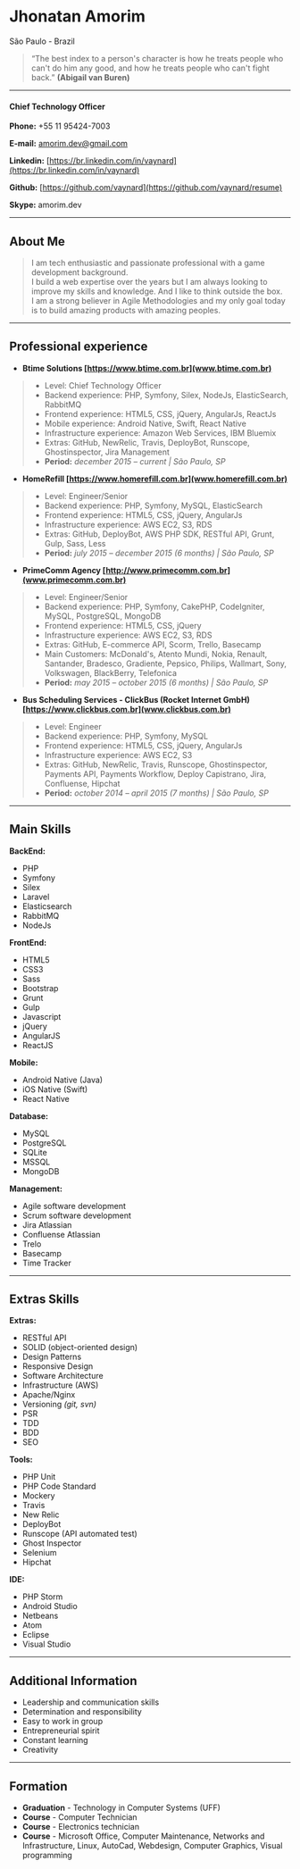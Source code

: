 # Jhonatan Amorim
São Paulo - Brazil

> “The best index to a person's character is how he treats people who can't do him any good, and how he treats people who can't fight back.” **(Abigail van Buren)**

---

#### Chief Technology Officer

**Phone:** +55 11 95424-7003

**E-mail:** amorim.dev@gmail.com

**Linkedin:** [https://br.linkedin.com/in/vaynard](https://br.linkedin.com/in/vaynard)

**Github:** [https://github.com/vaynard](https://github.com/vaynard/resume)

**Skype:** amorim.dev

---

## About Me

> I am tech enthusiastic and passionate professional with a game development background.  
> I build a web expertise over the years but I am always looking to improve my skills and knowledge. And I like to think outside the box.  
> I am a strong believer in Agile Methodologies and my only goal today is to build amazing products with amazing peoples. 

---

## Professional experience

* **Btime Solutions [https://www.btime.com.br](www.btime.com.br)**
> * Level: Chief Technology Officer
> * Backend experience: PHP, Symfony, Silex, NodeJs, ElasticSearch, RabbitMQ
> * Frontend experience: HTML5, CSS, jQuery, AngularJs, ReactJs
> * Mobile experience: Android Native, Swift, React Native
> * Infrastructure experience: Amazon Web Services, IBM Bluemix
> * Extras: GitHub, NewRelic, Travis, DeployBot, Runscope, Ghostinspector, Jira Management
> * **Period:** *december 2015 – current | São Paulo, SP*

* **HomeRefill [https://www.homerefill.com.br](www.homerefill.com.br)**
> * Level: Engineer/Senior
> * Backend experience: PHP, Symfony, MySQL, ElasticSearch
> * Frontend experience: HTML5, CSS, jQuery, AngularJs
> * Infrastructure experience: AWS EC2, S3, RDS
> * Extras: GitHub, DeployBot, AWS PHP SDK, RESTful API, Grunt, Gulp, Sass, Less
> * **Period:** *july 2015 – december 2015 (6 months) | São Paulo, SP*

* **PrimeComm Agency [http://www.primecomm.com.br](www.primecomm.com.br)**
> * Level: Engineer/Senior
> * Backend experience: PHP, Symfony, CakePHP, CodeIgniter, MySQL, PostgreSQL, MongoDB
> * Frontend experience: HTML5, CSS, jQuery
> * Infrastructure experience: AWS EC2, S3, RDS
> * Extras: GitHub, E-commerce API, Scorm, Trello, Basecamp
> * Main Customers: McDonald's, Atento Mundi, Nokia, Renault, Santander, Bradesco, Gradiente, Pepsico, Philips, Wallmart, Sony, Volkswagen, BlackBerry, Telefonica
> * **Period:** *may 2015 – october 2015 (6 months) | São Paulo, SP*

* **Bus Scheduling Services - ClickBus (Rocket Internet GmbH) [https://www.clickbus.com.br](www.clickbus.com.br)**
> * Level: Engineer
> * Backend experience: PHP, Symfony, MySQL
> * Frontend experience: HTML5, CSS, jQuery, AngularJs
> * Infrastructure experience: AWS EC2, S3
> * Extras: GitHub, NewRelic, Travis, Runscope, Ghostinspector, Payments API, Payments Workflow, Deploy Capistrano, Jira, Confluense, Hipchat
> * **Period:** *october 2014 – april 2015 (7 months) | São Paulo, SP*

---

## Main Skills

**BackEnd:**
* PHP
* Symfony
* Silex
* Laravel
* Elasticsearch
* RabbitMQ
* NodeJs

**FrontEnd:**
* HTML5
* CSS3
* Sass
* Bootstrap
* Grunt
* Gulp
* Javascript
* jQuery
* AngularJS
* ReactJS

**Mobile:**
* Android Native (Java)
* iOS Native (Swift)
* React Native

**Database:**
* MySQL
* PostgreSQL
* SQLite
* MSSQL
* MongoDB

**Management:**
* Agile software development
* Scrum software development
* Jira Atlassian
* Confluense Atlassian
* Trelo
* Basecamp
* Time Tracker

---

## Extras Skills

**Extras:**
* RESTful API
* SOLID (object-oriented design)
* Design Patterns
* Responsive Design
* Software Architecture
* Infrastructure (AWS)
* Apache/Nginx
* Versioning *(git, svn)*
* PSR
* TDD
* BDD
* SEO

**Tools:**
* PHP Unit
* PHP Code Standard
* Mockery
* Travis
* New Relic
* DeployBot
* Runscope (API automated test)
* Ghost Inspector
* Selenium
* Hipchat

**IDE:**
* PHP Storm
* Android Studio
* Netbeans
* Atom
* Eclipse
* Visual Studio

---

## Additional Information

* Leadership and communication skills
* Determination and responsibility
* Easy to work in group
* Entrepreneurial spirit
* Constant learning
* Creativity

---

## Formation

* **Graduation** - Technology in Computer Systems (UFF)
* **Course** - Computer Technician
* **Course** - Electronics technician
* **Course** - Microsoft Office, Computer Maintenance, Networks and Infrastructure, Linux, AutoCad, Webdesign, Computer Graphics, Visual programming
